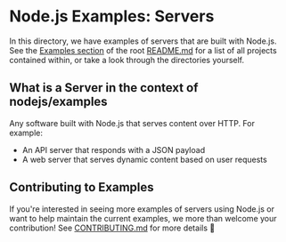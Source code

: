 # Node.js Examples: Servers

In this directory, we have examples of servers that are built with Node.js.
See the [Examples section](../README.md#examples) of the root
[README.md](../README.md) for a list of all projects contained within,
or take a look through the directories yourself.

## What is a Server in the context of nodejs/examples

Any software built with Node.js that serves content over HTTP. For example:

- An API server that responds with a JSON payload
- A web server that serves dynamic content based on user requests

## Contributing to Examples

If you're interested in seeing more examples of servers using Node.js
or want to help maintain the current examples, we more than welcome
your contribution! See [CONTRIBUTING.md](../CONTRIBUTING.md) for more details 🤗

